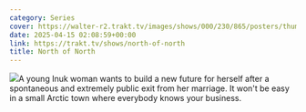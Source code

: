 ```yaml
---
category: Series
cover: https://walter-r2.trakt.tv/images/shows/000/230/865/posters/thumb/66f68624e3.jpg.webp
date: 2025-04-15 02:08:59+00:00
link: https://trakt.tv/shows/north-of-north
title: North of North
---
```


![](https://walter-r2.trakt.tv/images/shows/000/230/865/fanarts/thumb/cb2be36863.jpg)A young Inuk woman wants to build a new future for herself after a spontaneous and extremely public exit from her marriage. It won't be easy in a small Arctic town where everybody knows your business.
